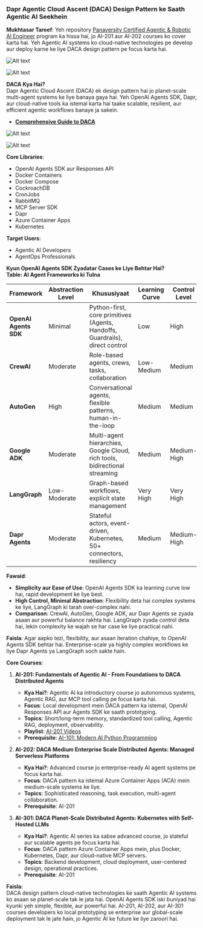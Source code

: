 ### **Dapr Agentic Cloud Ascent (DACA) Design Pattern ke Saath Agentic AI Seekhein**

**Mukhtasar Tareef**:
Yeh repository [Panaversity Certified Agentic & Robotic AI Engineer](https://docs.google.com/document/d/15usu1hkrrRLRjcq_3nCTT-0ljEcgiC44iSdvdqrCprk/edit?usp=sharing) program ka hissa hai, jo AI-201 aur AI-202 courses ko cover karta hai. Yeh Agentic AI systems ko cloud-native technologies pe develop aur deploy karne ke liye DACA design pattern pe focus karta hai.

![Alt text](toptrend.webp)

![Alt text](cloud-native-platforms-market-size.webp)

**DACA Kya Hai?**  
Dapr Agentic Cloud Ascent (DACA) ek design pattern hai jo planet-scale multi-agent systems ke liye banaya gaya hai. Yeh OpenAI Agents SDK, Dapr, aur cloud-native tools ka istemal karta hai taake scalable, resilient, aur efficient agentic workflows banaye ja sakein.  
- **[Comprehensive Guide to DACA](https://github.com/panaversity/learn-agentic-ai/blob/main/comprehensive_guide_daca.md)**  

![Alt text](architecture1.png)

![Alt text](ascent.png)

**Core Libraries**:
- OpenAI Agents SDK aur Responses API
- Docker Containers
- Docker Compose
- CockroachDB
- CronJobs
- RabbitMQ
- MCP Server SDK
- Dapr
- Azure Container Apps
- Kubernetes

**Target Users**:
- Agentic AI Developers
- AgentOps Professionals

**Kyun OpenAI Agents SDK Zyadatar Cases ke Liye Behtar Hai?**  
**Table: AI Agent Frameworks ki Tulna**

| **Framework**         | **Abstraction Level** | **Khususiyaat**                                                                 | **Learning Curve** | **Control Level** | **Simplicity** |
|-----------------------|-----------------------|---------------------------------------------------------------------------------|--------------------|-------------------|----------------|
| **OpenAI Agents SDK** | Minimal              | Python-first, core primitives (Agents, Handoffs, Guardrails), direct control    | Low               | High             | High           |
| **CrewAI**            | Moderate             | Role-based agents, crews, tasks, collaboration                                 | Low-Medium        | Medium           | Medium         |
| **AutoGen**           | High                 | Conversational agents, flexible patterns, human-in-the-loop                    | Medium            | Medium           | Medium         |
| **Google ADK**        | Moderate             | Multi-agent hierarchies, Google Cloud, rich tools, bidirectional streaming     | Medium            | Medium-High      | Medium         |
| **LangGraph**         | Low-Moderate         | Graph-based workflows, explicit state management                              | Very High         | Very High        | Low            |
| **Dapr Agents**       | Moderate             | Stateful actors, event-driven, Kubernetes, 50+ connectors, resiliency          | Medium            | Medium-High      | Medium         |

**Fawaid**:
- **Simplicity aur Ease of Use**: OpenAI Agents SDK ka learning curve low hai, rapid development ke liye best.
- **High Control, Minimal Abstraction**: Flexibility deta hai complex systems ke liye, LangGraph ki tarah over-complex nahi.
- **Comparison**: CrewAI, AutoGen, Google ADK, aur Dapr Agents se zyada asaan aur powerful balance rakhta hai. LangGraph zyada control deta hai, lekin complexity ke wajah se har case ke liye practical nahi.

**Faisla**: Agar aapko tezi, flexibility, aur asaan iteration chahiye, to OpenAI Agents SDK behtar hai. Enterprise-scale ya highly complex workflows ke liye Dapr Agents ya LangGraph soch sakte hain.

**Core Courses**:

1. **AI-201: Fundamentals of Agentic AI - From Foundations to DACA Distributed Agents**  
   - **Kya Hai?**: Agentic AI ka introductory course jo autonomous systems, Agentic RAG, aur MCP tool calling pe focus karta hai.  
   - **Focus**: Local development mein DACA pattern ka istemal, OpenAI Responses API aur Agents SDK ke saath prototyping.  
   - **Topics**: Short/long-term memory, standardized tool calling, Agentic RAG, deployment, observability.  
   - **Playlist**: [AI-201 Videos](https://www.youtube.com/playlist?list=PL0vKVrkG4hWovpr0FX6Gs-06hfsPDEUe6)  
   - **Prerequisite**: [AI-101: Modern AI Python Programming](https://github.com/panaversity/learn-modern-ai-python)

2. **AI-202: DACA Medium Enterprise Scale Distributed Agents: Managed Serverless Platforms**  
   - **Kya Hai?**: Advanced course jo enterprise-ready AI agent systems pe focus karta hai.  
   - **Focus**: DACA pattern ka istemal Azure Container Apps (ACA) mein medium-scale systems ke liye.  
   - **Topics**: Sophisticated reasoning, task execution, multi-agent collaboration.  
   - **Prerequisite**: AI-201

3. **AI-301: DACA Planet-Scale Distributed Agents: Kubernetes with Self-Hosted LLMs**  
   - **Kya Hai?**: Agentic AI series ka sabse advanced course, jo stateful aur scalable agents pe focus karta hai.  
   - **Focus**: DACA pattern Azure Container Apps mein, plus Docker, Kubernetes, Dapr, aur cloud-native MCP servers.  
   - **Topics**: Backend development, cloud deployment, user-centered design, operational practices.  
   - **Prerequisite**: AI-201

**Faisla**:  
DACA design pattern cloud-native technologies ke saath Agentic AI systems ko asaan se planet-scale tak le jata hai. OpenAI Agents SDK iski buniyad hai kyunki yeh simple, flexible, aur powerful hai. AI-201, AI-202, aur AI-301 courses developers ko local prototyping se enterprise aur global-scale deployment tak le jate hain, jo Agentic AI ke future ke liye zaroori hai.